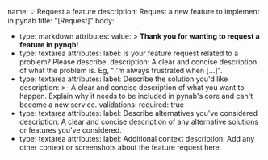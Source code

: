 name: 💡 Request a feature
description: Request a new feature to implement in pynab
title: "[Request]"
body:
  - type: markdown
    attributes:
      value: >
        **Thank you for wanting to request a feature in pynqb!**
  - type: textarea
    attributes:
      label: Is your feature request related to a problem? Please describe.
      description: A clear and concise description of what the problem is. Eg, "I'm always frustrated when [...]".
  - type: textarea
    attributes:
      label: Describe the solution you'd like
      description: >-
        A clear and concise description of what you want to happen. Explain why it needs to be included in pynab's core
        and can't become a new service.
    validations:
      required: true
  - type: textarea
    attributes:
      label: Describe alternatives you've considered
      description: A clear and concise description of any alternative solutions or features you've considered.
  - type: textarea
    attributes:
      label: Additional context
      description: Add any other context or screenshots about the feature request here.
